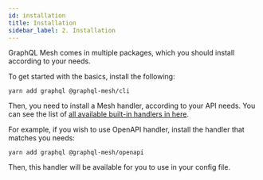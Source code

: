 ```yaml
---
id: installation
title: Installation
sidebar_label: 2. Installation
---
```


GraphQL Mesh comes in multiple packages, which you should install according to your needs.

To get started with the basics, install the following:

```
yarn add graphql @graphql-mesh/cli
```

Then, you need to install a Mesh handler, according to your API needs. You can see the list of [all available built-in handlers in here](/docs/handlers/available-handlers).

For example, if you wish to use OpenAPI handler, install the handler that matches you needs:

```
yarn add graphql @graphql-mesh/openapi
```

Then, this handler will be available for you to use in your config file.
